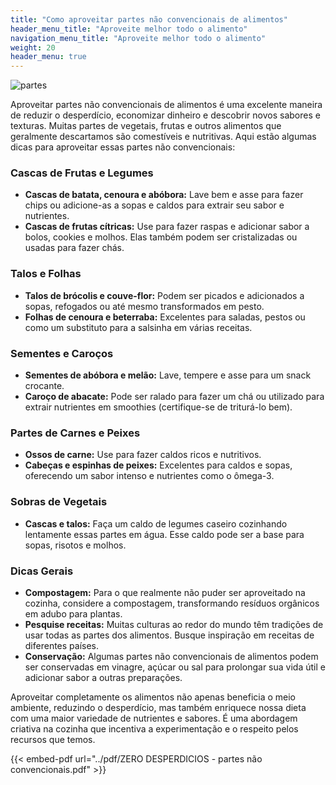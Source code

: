 ```yaml
---
title: "Como aproveitar partes não convencionais de alimentos"
header_menu_title: "Aproveite melhor todo o alimento"
navigation_menu_title: "Aproveite melhor todo o alimento"
weight: 20
header_menu: true
---
```


![partes](../../images/partes.jpg)

Aproveitar partes não convencionais de alimentos é uma excelente maneira de reduzir o desperdício, economizar dinheiro e descobrir novos sabores e texturas. Muitas partes de vegetais, frutas e outros alimentos que geralmente descartamos são comestíveis e nutritivas. Aqui estão algumas dicas para aproveitar essas partes não convencionais:

### Cascas de Frutas e Legumes
- **Cascas de batata, cenoura e abóbora:** Lave bem e asse para fazer chips ou adicione-as a sopas e caldos para extrair seu sabor e nutrientes.
- **Cascas de frutas cítricas:** Use para fazer raspas e adicionar sabor a bolos, cookies e molhos. Elas também podem ser cristalizadas ou usadas para fazer chás.

### Talos e Folhas
- **Talos de brócolis e couve-flor:** Podem ser picados e adicionados a sopas, refogados ou até mesmo transformados em pesto.
- **Folhas de cenoura e beterraba:** Excelentes para saladas, pestos ou como um substituto para a salsinha em várias receitas.

### Sementes e Caroços
- **Sementes de abóbora e melão:** Lave, tempere e asse para um snack crocante.
- **Caroço de abacate:** Pode ser ralado para fazer um chá ou utilizado para extrair nutrientes em smoothies (certifique-se de triturá-lo bem).

### Partes de Carnes e Peixes
- **Ossos de carne:** Use para fazer caldos ricos e nutritivos.
- **Cabeças e espinhas de peixes:** Excelentes para caldos e sopas, oferecendo um sabor intenso e nutrientes como o ômega-3.

### Sobras de Vegetais
- **Cascas e talos:** Faça um caldo de legumes caseiro cozinhando lentamente essas partes em água. Esse caldo pode ser a base para sopas, risotos e molhos.

### Dicas Gerais
- **Compostagem:** Para o que realmente não puder ser aproveitado na cozinha, considere a compostagem, transformando resíduos orgânicos em adubo para plantas.
- **Pesquise receitas:** Muitas culturas ao redor do mundo têm tradições de usar todas as partes dos alimentos. Busque inspiração em receitas de diferentes países.
- **Conservação:** Algumas partes não convencionais de alimentos podem ser conservadas em vinagre, açúcar ou sal para prolongar sua vida útil e adicionar sabor a outras preparações.

Aproveitar completamente os alimentos não apenas beneficia o meio ambiente, reduzindo o desperdício, mas também enriquece nossa dieta com uma maior variedade de nutrientes e sabores. É uma abordagem criativa na cozinha que incentiva a experimentação e o respeito pelos recursos que temos.


{{< embed-pdf url="../pdf/ZERO DESPERDICIOS - partes não convencionais.pdf" >}}
